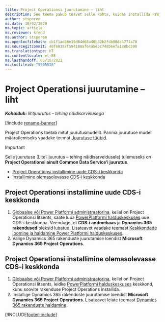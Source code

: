 ```yaml
---
title: Project Operationsi juurutamine – liht
description: See teema pakub teavet selle kohta, kuidas installida Project Operations Lite’i juurutust – tehing näidisarveldusele.
author: stsporen
ms.date: 10/02/2020
ms.topic: article
ms.reviewer: kfend
ms.author: stsporen
ms.openlocfilehash: cb1f1ad86e19d84d68a40b32b2fdb08dc4777a78
ms.sourcegitcommit: 40f68387f594180af64a5e5c748b6efa188bd300
ms.translationtype: HT
ms.contentlocale: et-EE
ms.lasthandoff: 05/10/2021
ms.locfileid: "5995526"
---
```

# <a name="deploy-project-operations---lite"></a>Project Operationsi juurutamine – liht

_**Kohaldub:** lihtjuurutus – tehing näidisarvelusega_

[!include [rename-banner](~/includes/cc-data-platform-banner.md)]

Project Operations toetab mitut juurutusmudelit. Parima juurutuse mudeli määratlemiseks vaadake teemat [Juurutuse tüübid](determine-deployment-type.md).


> [!IMPORTANT]
> Selle juurutuse (Lite’i juurutus – tehing näidisarveldusele) tulemuseks on **Project Operationsi ainult Common Data Service’i juurutus**.

- [Project Operationsi installimine uude CDS-i keskkonda](#new)
- [Installimine olemasolevasse CDS-i keskkonda](#existing)



## <a name="install-project-operations-to-a-new-cds-environment"></a><a name="new"></a>Project Operationsi installimine uude CDS-i keskkonda

1. [Globaalse või Power Platformi administraatorina](/power-platform/admin/global-service-administrators-can-administer-without-license), kellel on Project Operationsi litsents, saate luua [PowerPlatformi halduskeskuses](https://admin.powerplatform.com) uue CDS-i keskkonna. Veenduge, et **CDS-i andmebaas** ja **Dynamics 365 rakendused** oleksid lubatud. Lisateavet vaadake teemast [Keskkondade loomine ja haldamine Power Platformi halduskeskuses](/power-platform/admin/create-environment#create-an-environment-in-the-power-platform-admin-center).
2. Valige Dynamics 365 rakenduste juurutamise loendist **Microsoft Dynamics 365 Project Operations**.


## <a name="install-project-operations-to-an-existing-cds-environment"></a><a name="existing"></a>Project Operationsi installimine olemasolevasse CDS-i keskkonda

1. [Globaalse või Power Platformi administraatorina](/power-platform/admin/global-service-administrators-can-administer-without-license), kellel on Project Operationsi litsents, leidke [PowerPlatformi halduskeskuses](https://admin.powerplatform.com) keskkond, kuhu soovite rakenduse Project Operations installida.
2. Installige Dynamics 365 rakenduste juurutamise loendist **Microsoft Dynamics 365 Project Operations**. Lisateavet leiate teemast [Dynamics 365 rakenduste haldamine](/power-platform/admin/manage-apps).




[!INCLUDE[footer-include](../includes/footer-banner.md)]